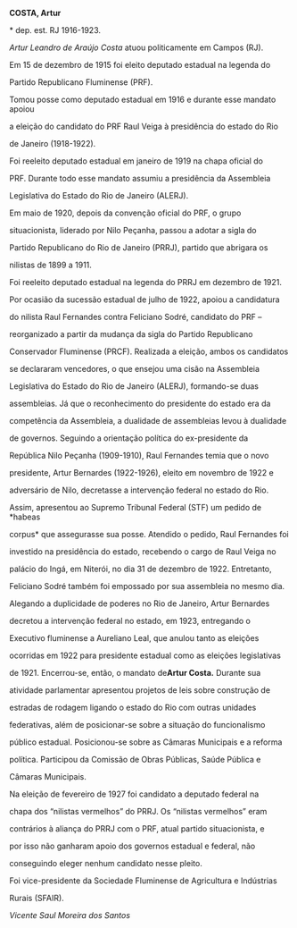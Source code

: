 **COSTA, Artur**



\* dep. est. RJ 1916-1923.



*Artur Leandro de Araújo Costa* atuou politicamente em Campos (RJ).



Em 15 de dezembro de 1915 foi eleito deputado estadual na legenda do

Partido Republicano Fluminense (PRF).



Tomou posse como deputado estadual em 1916 e durante esse mandato apoiou

a eleição do candidato do PRF Raul Veiga à presidência do estado do Rio

de Janeiro (1918-1922).



Foi reeleito deputado estadual em janeiro de 1919 na chapa oficial do

PRF. Durante todo esse mandato assumiu a presidência da Assembleia

Legislativa do Estado do Rio de Janeiro (ALERJ).



Em maio de 1920, depois da convenção oficial do PRF, o grupo

situacionista, liderado por Nilo Peçanha, passou a adotar a sigla do

Partido Republicano do Rio de Janeiro (PRRJ), partido que abrigara os

nilistas de 1899 a 1911.



Foi reeleito deputado estadual na legenda do PRRJ em dezembro de 1921.

Por ocasião da sucessão estadual de julho de 1922, apoiou a candidatura

do nilista Raul Fernandes contra Feliciano Sodré, candidato do PRF –

reorganizado a partir da mudança da sigla do Partido Republicano

Conservador Fluminense (PRCF). Realizada a eleição, ambos os candidatos

se declararam vencedores, o que ensejou uma cisão na Assembleia

Legislativa do Estado do Rio de Janeiro (ALERJ), formando-se duas

assembleias. Já que o reconhecimento do presidente do estado era da

competência da Assembleia, a dualidade de assembleias levou à dualidade

de governos. Seguindo a orientação política do ex-presidente da

República Nilo Peçanha (1909-1910), Raul Fernandes temia que o novo

presidente, Artur Bernardes (1922-1926), eleito em novembro de 1922 e

adversário de Nilo, decretasse a intervenção federal no estado do Rio.

Assim, apresentou ao Supremo Tribunal Federal (STF) um pedido de *habeas

corpus* que assegurasse sua posse. Atendido o pedido, Raul Fernandes foi

investido na presidência do estado, recebendo o cargo de Raul Veiga no

palácio do Ingá, em Niterói, no dia 31 de dezembro de 1922. Entretanto,

Feliciano Sodré também foi empossado por sua assembleia no mesmo dia.

Alegando a duplicidade de poderes no Rio de Janeiro, Artur Bernardes

decretou a intervenção federal no estado, em 1923, entregando o

Executivo fluminense a Aureliano Leal, que anulou tanto as eleições

ocorridas em 1922 para presidente estadual como as eleições legislativas

de 1921. Encerrou-se, então, o mandato de**Artur Costa.** Durante sua

atividade parlamentar apresentou projetos de leis sobre construção de

estradas de rodagem ligando o estado do Rio com outras unidades

federativas, além de posicionar-se sobre a situação do funcionalismo

público estadual. Posicionou-se sobre as Câmaras Municipais e a reforma

política. Participou da Comissão de Obras Públicas, Saúde Pública e

Câmaras Municipais.



Na eleição de fevereiro de 1927 foi candidato a deputado federal na

chapa dos “nilistas vermelhos” do PRRJ. Os “nilistas vermelhos” eram

contrários à aliança do PRRJ com o PRF, atual partido situacionista, e

por isso não ganharam apoio dos governos estadual e federal, não

conseguindo eleger nenhum candidato nesse pleito.



Foi vice-presidente da Sociedade Fluminense de Agricultura e Indústrias

Rurais (SFAIR).



*Vicente Saul Moreira dos Santos*



